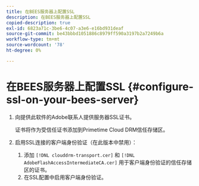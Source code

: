 ```yaml
---
title: 在BEES服务器上配置SSL
description: 在BEES服务器上配置SSL
copied-description: true
exl-id: 6823a71c-3be6-4c07-a3e6-e16bd931deaf
source-git-commit: be43bbbd1051886c8979ff590a3197b2a7249b6a
workflow-type: tm+mt
source-wordcount: '78'
ht-degree: 0%

---
```


# 在BEES服务器上配置SSL {#configure-ssl-on-your-bees-server}

1. 向提供此软件的Adobe联系人提供服务器SSL证书。

   证书将作为受信任证书添加到Primetime Cloud DRM信任存储区。
1. 启用SSL连接的客户端身份验证（在此版本中禁用）：
   1. 添加 `[!DNL clouddrm-transport.cer]` 和 `[!DNL AdobeFlashAccessIntermediateCA.cer]` 用于客户端身份验证的信任存储区的证书。
   1. 在SSL配置中启用客户端身份验证。
